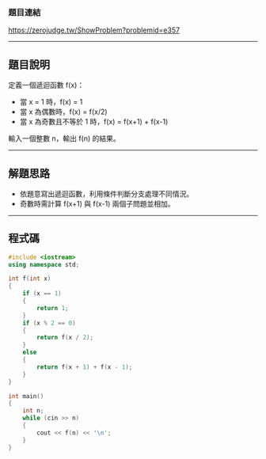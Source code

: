 ### 題目連結  
https://zerojudge.tw/ShowProblem?problemid=e357

---

## 題目說明  

定義一個遞迴函數 f(x)：  
- 當 x = 1 時，f(x) = 1  
- 當 x 為偶數時，f(x) = f(x/2)  
- 當 x 為奇數且不等於 1 時，f(x) = f(x+1) + f(x-1)

輸入一個整數 n，輸出 f(n) 的結果。

---

## 解題思路  

- 依題意寫出遞迴函數，利用條件判斷分支處理不同情況。  
- 奇數時需計算 f(x+1) 與 f(x-1) 兩個子問題並相加。

---

## 程式碼  

```cpp
#include <iostream>
using namespace std;

int f(int x)
{
    if (x == 1)
    {
        return 1;
    }
    if (x % 2 == 0)
    {
        return f(x / 2);
    }
    else
    {
        return f(x + 1) + f(x - 1);
    }
}

int main()
{
    int n;
    while (cin >> n)
    {
        cout << f(n) << '\n';
    }
}
